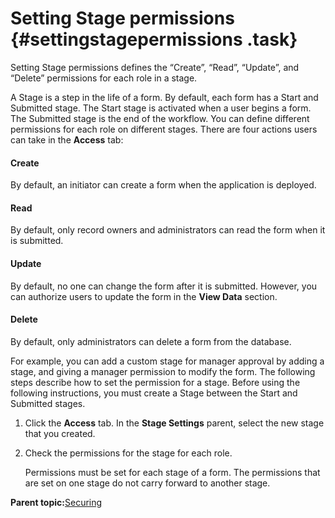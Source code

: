 # Setting Stage permissions {#settingstagepermissions .task}

Setting Stage permissions defines the “Create”, “Read”, “Update”, and “Delete” permissions for each role in a stage.

A Stage is a step in the life of a form. By default, each form has a Start and Submitted stage. The Start stage is activated when a user begins a form. The Submitted stage is the end of the workflow. You can define different permissions for each role on different stages. There are four actions users can take in the **Access** tab:

#### Create

By default, an initiator can create a form when the application is deployed.

#### Read

By default, only record owners and administrators can read the form when it is submitted.

#### Update
By default, no one can change the form after it is submitted. However, you can authorize users to update the form in the **View Data** section.

#### Delete

By default, only administrators can delete a form from the database.

For example, you can add a custom stage for manager approval by adding a stage, and giving a manager permission to modify the form. The following steps describe how to set the permission for a stage. Before using the following instructions, you must create a Stage between the Start and Submitted stages.

1.  Click the **Access** tab. In the **Stage Settings** parent, select the new stage that you created.

2.  Check the permissions for the stage for each role.

    Permissions must be set for each stage of a form. The permissions that are set on one stage do not carry forward to another stage.


**Parent topic:**[Securing](se_security_toc.md)

